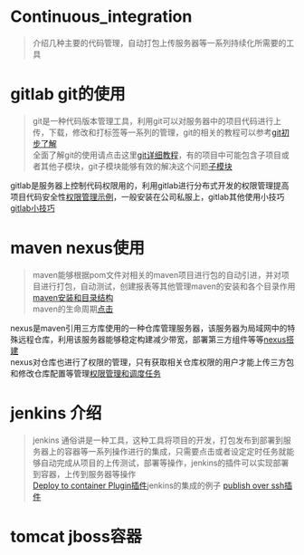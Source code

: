 # Continuous_integration
>介绍几种主要的代码管理，自动打包上传服务器等一系列持续化所需要的工具

# gitlab git的使用

> git是一种代码版本管理工具，利用git可以对服务器中的项目代码进行上传，下载，修改和打标签等一系列的管理，git的相关的教程可以参考[git初步了解](https://www.liaoxuefeng.com/wiki/0013739516305929606dd18361248578c67b8067c8c017b000)<br>
全面了解git的使用请点击这里[git详细教程](https://git-scm.com/book/zh/v2)，有的项目中可能包含子项目或者其他子模块，git子模块能够有效的解决这个问题[子模块](https://segmentfault.com/a/1190000003076028)<br>

gitlab是服务器上控制代码权限用的，利用gitlab进行分布式开发的权限管理提高项目代码安全性[权限管理示例](http://blog.51cto.com/sgk2011/1925922)，一般安装在公司私服上，gitlab其他使用小技巧[gitlab小技巧](https://www.jianshu.com/p/2bd89bcf9995)<br>

# maven nexus使用

>maven能够根据pom文件对相关的maven项目进行包的自动引进，并对项目进行打包，自动测试，创建报表等其他管理maven的安装和各个目录作用[maven安装和目录结构](https://blog.csdn.net/camiiqqo/article/details/55096592)<br>
maven的生命周期[点击](https://www.cnblogs.com/EasonJim/p/6816340.html)<br>

nexus是maven引用三方库使用的一种仓库管理服务器，该服务器为局域网中的特殊远程仓库，利用该服务器能够稳定构建减少带宽，部署第三方组件等等[nexus搭建](https://blog.csdn.net/fygkchina/article/details/62976387)<br>
nexus对仓库也进行了权限的管理，只有获取相关仓库权限的用户才能上传三方包和修改仓库配置等管理[权限管理和调度任务](https://blog.csdn.net/crave_shy/article/details/41015355)<br>


# jenkins 介绍

>jenkins 通俗讲是一种工具，这种工具将项目的开发，打包发布到部署到服务器上的容器等一系列操作进行的集成，只需要点击或者设定定时任务就能够自动完成从项目的上传测试，部署等操作，jenkins的插件可以实现部署到容器，上传到服务器等操作<br>
[Deploy to container Plugin插件](https://blog.csdn.net/houyefeng/article/details/50996198)jenkins的集成的例子 [publish over ssh插件](https://www.cnblogs.com/lidong94/p/7427923.html)<br>

# tomcat jboss容器


